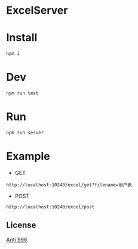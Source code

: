 # ExcelServer

# Install
```
npm i
```


# Dev

```
npm run test
```


# Run

```
npm run server
```


# Example
- GET

`http://localhost:10240/excel/get?filename=用户表`

- POST

`http://localhost:10240/excel/post`


## License
[Anti 996](https://github.com/996icu/996.ICU/blob/master/LICENSE) 